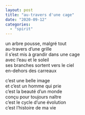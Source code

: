 ```yaml
---
layout: post
title: "au-travers d'une cage"
date: "2020-09-12"
categories:
  - "spirit"
---
```


un arbre pousse, malgré tout  
au-travers d’une grille  
il s’est mis à grandir dans une cage  
avec l’eau et le soleil  
ses branches sortent vers le ciel  
en-dehors des carreaux  

c’est une belle image  
et c’est un homme qui prie  
c’est la beauté d’un monde  
conçu pour toujours naître  
c’est le cycle d’une évolution  
c’est l’histoire de ma vie  
